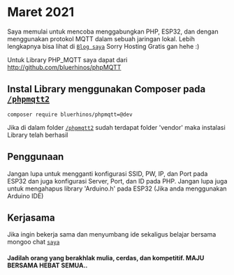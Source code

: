 # **Maret 2021**

Saya memulai untuk mencoba menggabungkan PHP, ESP32, dan dengan menggunakan protokol MQTT dalam sebuah jaringan lokal. Lebih lengkapnya
bisa lihat di [`Blog saya`](http://vellstar.epizy.com/Apps/konten.php?konten=Misc&&materi=IOT%20dengan%20esp32,%20PHP,%20Protokol%20MQTT%201) Sorry Hosting Gratis gan hehe :)

Untuk Library PHP_MQTT saya dapat dari
http://github.com/bluerhinos/phpMQTT

## Instal Library menggunakan Composer pada [`/phpmqtt2`](https://github.com/azzamwildan462/PHP_ESP32_MQTT/tree/main/phpmqtt2)

`composer require bluerhinos/phpmqtt=@dev`

Jika di dalam folder [`/phpmqtt2`](https://github.com/azzamwildan462/PHP_ESP32_MQTT/tree/main/phpmqtt2) sudah terdapat folder 'vendor'
maka instalasi Library telah berhasil

## Penggunaan

Jangan lupa untuk mengganti konfigurasi SSID, PW, IP, dan Port pada
ESP32 dan juga konfigurasi Server, Port, dan ID pada PHP. Jangan lupa juga untuk mengahapus library 'Arduino.h' pada ESP32 (Jika anda menggunakan Arduino IDE)

## Kerjasama

Jika ingin bekerja sama dan menyumbang ide sekaligus belajar bersama mongoo chat [`saya`](https://api.whatsapp.com/send?phone=6282245090113)

#### Jadilah orang yang berakhlak mulia, cerdas, dan kompetitif. MAJU BERSAMA HEBAT SEMUA..

